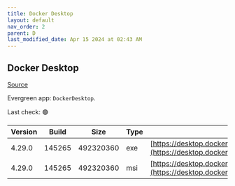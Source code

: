 ```yaml
---
title: Docker Desktop
layout: default
nav_order: 2
parent: D
last_modified_date: Apr 15 2024 at 02:43 AM
---
```


## Docker Desktop

[Source](https://www.docker.com/products/docker-desktop/)

Evergreen app: `DockerDesktop`. 

Last check: 🟢

| Version | Build  | Size      | Type | URI                                                                                                                                                                    |
| ------- | ------ | --------- | ---- | ---------------------------------------------------------------------------------------------------------------------------------------------------------------------- |
| 4.29.0  | 145265 | 492320360 | exe  | [https://desktop.docker.com/win/main/amd64/145265/Docker%20Desktop%20Installer.exe](https://desktop.docker.com/win/main/amd64/145265/Docker%20Desktop%20Installer.exe) |
| 4.29.0  | 145265 | 492320360 | msi  | [https://desktop.docker.com/win/main/amd64/145265/DockerDesktop.msi](https://desktop.docker.com/win/main/amd64/145265/DockerDesktop.msi)                               |
